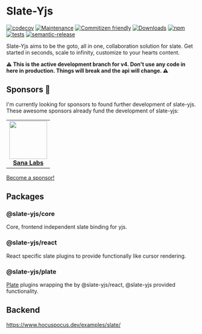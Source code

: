 # Slate-Yjs

[![codecov](https://codecov.io/gh/BitPhinix/slate-yjs/branch/master/graph/badge.svg?token=ZHUA26IWP0)](https://codecov.io/gh/BitPhinix/slate-yjs)
[![Maintenance](https://img.shields.io/badge/Maintained%3F-yes-green.svg)](https://github.com/BitPhinix/slate-yjs/graphs/commit-activity)
[![Commitizen friendly](https://img.shields.io/badge/commitizen-friendly-brightgreen.svg)](http://commitizen.github.io/cz-cli/)
[![Downloads](https://img.shields.io/npm/dt/slate-yjs.svg)](https://www.npmjs.com/package/slate-yjs)
[![npm](https://img.shields.io/npm/v/slate-yjs)](https://www.npmjs.com/package/slate-yjs)
[![tests](https://img.shields.io/github/workflow/status/bitphinix/slate-yjs/test)](https://github.com/BitPhinix/slate-yjs/actions)
[![semantic-release](https://img.shields.io/badge/%20%20%F0%9F%93%A6%F0%9F%9A%80-semantic--release-e10079.svg)](https://github.com/BitPhinix/slate-yjs/actions?query=workflow%3Arelease)

Slate-Yjs aims to be the goto, all in one, collaboration solution for slate. Get started in seconds, scale to infinity, customize to your hearts content.

**:warning: This is the active development branch for v4. Don't use any code in here in production. Things will break and the api will change. :warning:**

## Sponsors 💖

I'm currently looking for sponsors to found further development of slate-yjs. These awesome sponsors already fund the development of slate-yjs:

<table>
  <tr>
    <td align="center">
      <a href="https://www.sanalabs.com/">
        <img src="https://github.com/sanalabs.png?size=100" width="100"><br>
        <strong>Sana Labs</strong>
      </a>
    </td>
  </tr>
</table>

[Become a sponsor!](https://opencollective.com/y-collective/projects/slate-yjs)

## Packages

### @slate-yjs/core

Core, frontend independent slate binding for yjs.

### @slate-yjs/react

React specific slate plugins to provide functionally like cursor rendering.

### @slate-yjs/plate

[Plate](https://github.com/udecode/plate) plugins wrapping the by @slate-yjs/react, @slate-yjs provided functionality.

## Backend

https://www.hocuspocus.dev/examples/slate/
